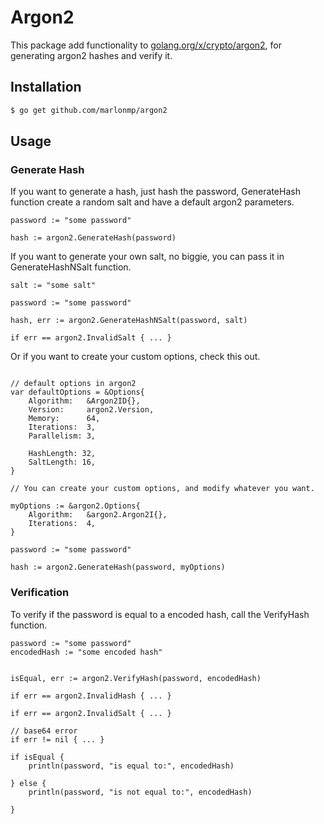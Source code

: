 # Argon2

This package add functionality to [golang.org/x/crypto/argon2](https://pkg.go.dev/golang.org/x/crypto/argon2), for generating argon2 hashes and verify it.

## Installation

```bash
$ go get github.com/marlonmp/argon2
```

## Usage

### Generate Hash

If you want to generate a hash, just hash the password, GenerateHash function create a random salt and have a default argon2 parameters.

```golang
password := "some password"

hash := argon2.GenerateHash(password)
```

If you want to generate your own salt, no biggie, you can pass it in GenerateHashNSalt function.

```golang
salt := "some salt"

password := "some password"

hash, err := argon2.GenerateHashNSalt(password, salt)

if err == argon2.InvalidSalt { ... }
```

Or if you want to create your custom options, check this out.

```golang

// default options in argon2
var defaultOptions = &Options{
	Algorithm:   &Argon2ID{},
	Version:     argon2.Version,
	Memory:      64,
	Iterations:  3,
	Parallelism: 3,

	HashLength: 32,
	SaltLength: 16,
}

// You can create your custom options, and modify whatever you want.

myOptions := &argon2.Options{
	Algorithm:   &argon2.Argon2I{},
	Iterations:  4,
}

password := "some password"

hash := argon2.GenerateHash(password, myOptions)

```

### Verification

To verify if the password is equal to a encoded hash, call the VerifyHash function.
```golang
password := "some password"
encodedHash := "some encoded hash"


isEqual, err := argon2.VerifyHash(password, encodedHash)

if err == argon2.InvalidHash { ... }

if err == argon2.InvalidSalt { ... }

// base64 error
if err != nil { ... }

if isEqual {
    println(password, "is equal to:", encodedHash)

} else {
    println(password, "is not equal to:", encodedHash)

}
```